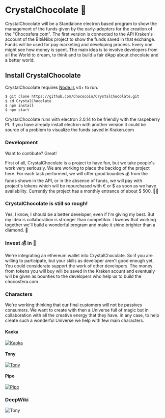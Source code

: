 # CrystalChocolate 🍫
CrystalChocolate will be a Standalone electron based program to show the management of the funds given by the early-adopters for the creation of the "Chocosfera.com".
The first version is connected to the API Kraken's account of the Bit&Nibs project to show the funds saved in that exchange.
Funds will be used for pay marketing and developing process. Every one might see how money is spent. 
The main idea is to involve developers from all the World to dream, to think and to build a fair dApp about chocolate and a better world.

## Install CrystalChocolate

CrystalChocolate requires [Node.js](https://nodejs.org/) v4+ to run.

```sh
$ git clone https://github.com/Chococoin/CrystalChocolate.git
$ cd CrystalChocolate
$ npm install
$ npm start
```

CrystalChocolate runs with electron 2.0.14 to be friendly with the raspeberry PI. If you have already install electron with another version it could be source of a problem to visualize the funds saved in Kraken.com

### Development

Want to contibute? Great!

First of all, CrystalChocolate is a project to have fun, but we take people's work very seriously. We are working to place the backlog of the project here. For each task performed, we will offer good bounties 💰 from the funds shown in the API, or in the absence of funds, we will pay with project's tokens which will be repurchased with € or $ as soon as we have availability. Currently the project has a monthly entrance of about $ 500. 👨‍💻

### CrystalChocolate is still so rough!

Yes, I know, I should be a better developer, even if I'm giving my best. But my idea is collaboration is stronger than competiton. I kwnow that working together we'll build a wonderful program and make it shine brighter than a diamond. 💎

### Invest 💰 in 🍫

We're integrating an ethereum wallet into CrystalChocolate. So if you are willing to participate, but your skills as developer aren't good enough yet, You could considerate support the work of other developers. The money from tokens you will buy will be saved in the Kraken acount and eventualy will be given as bounties to the developers who help us to build the chocosfera.com

### Characters

We're working thinking that our final customers will not be passives consumers. We want to create with then a Universe full of magic but in collaboration with all the creative energy that they have. In any case, to help create such a wonderful Universe we help with few main characters.

#### Kaoka

[![Kaoka](https://image.ibb.co/kQ39aV/Kaoka.png)](https://chocosfera.com)

#### Tony

[![Tony](https://image.ibb.co/gkBWNA/Tony.png)](https://chocosfera.com)

#### Pipo

[![Pipo](https://image.ibb.co/duSVhA/Pipo.png)](https://chocosfera.com)

### DeepWiki

![Tony](https://deepwiki.com/Chococoin/CrystalChocolate/4.2-build-and-deployment)
